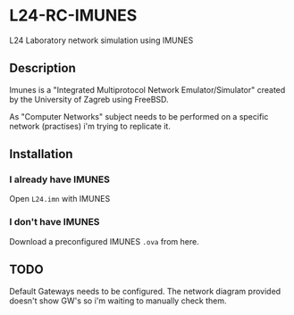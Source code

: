 # L24-RC-IMUNES
L24 Laboratory network simulation using IMUNES

## Description
Imunes is a "Integrated Multiprotocol Network Emulator/Simulator" created by the University of Zagreb using FreeBSD.

As "Computer Networks" subject needs to be performed on a specific network (practises) i'm trying to replicate it.

## Installation
### I already have IMUNES
Open `L24.imn` with IMUNES

### I don't have IMUNES
Download a preconfigured IMUNES `.ova` from here.

## TODO
Default Gateways needs to be configured. The network diagram provided doesn't show GW's so i'm waiting to manually check them.
